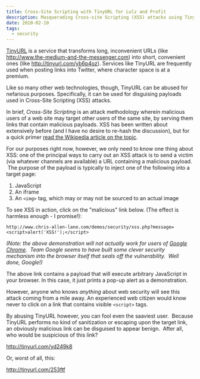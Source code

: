 ```yaml
---
title: Cross-Site Scripting with TinyURL for Lulz and Profit
description: Masquerading Cross-site Scripting (XSS) attacks using TinyUrl.
date: 2010-02-10
tags:
  - security
---
```


[TinyURL][] is a service that transforms long, inconvenient URLs (like
http://www.the-medium-and-the-messenger.com) into short, convenient ones
(like http://tinyurl.com/yb6p4oz). Services like TinyURL are frequently used
when posting links into Twitter, where character space is at a premium.

Like so many other web technologies, though, TinyURL can be abused for
nefarious purposes. Specifically, it can be used for disguising payloads used
in Cross-Site Scripting (XSS) attacks.

<!--more-->

In brief, _Cross-Site Scripting_ is an attack methodology wherein malicious
users of a web site may target other users of the same site, by serving them
links that contain malicious payloads. XSS has been written about extensively
before (and I have no desire to re-hash the discussion), but for a quick primer
[read the Wikipedia article on the topic][xss].

For our purposes right now, however, we only need to know one thing about XSS:
one of the principal ways to carry out an XSS attack is to send a victim (via
whatever channels are available) a URL containing a malicious payload.  The
purpose of the payload is typically to inject one of the following into a
target page:

1. JavaScript
2. An iframe
3. An `<img>` tag, which may or may not be sourced to an actual image

To see XSS in action, click on the "malicious" link below. (The effect is
harmless enough - I promise!):

`http://www.chris-allen-lane.com/demos/security/xss.php?message=<script>alert('XSS!');</script>`

_(Note: the above demonstration will not actually work for users of [Google
Chrome][].  Team Google seems to have built some clever security mechanism into
the browser itself that seals off the vulnerability.  Well done, Google!)_

The above link contains a payload that will execute arbitrary JavaScript in
your browser. In this case, it just prints a pop-up alert as a demonstration.

However, anyone who knows _anything_ about web security will see this attack
coming from a mile away. An experienced web citizen would know never to click
on a link that contains visible `<script>` tags.

By abusing TinyURL however, you can fool even the saaviest user.  Because
TinyURL performs no kind of sanitization or escaping upon the target link, an
obviously malicious link can be disguised to appear benign.  After all, who
would be suspicious of this link?

http://tinyurl.com/yd249k8

Or, worst of all, this:

http://tinyurl.com/253ftf

[Google Chrome]: http://www.google.com/chrome
[tinyurl]: http://tinyurl.com
[xss]: http://en.wikipedia.org/wiki/Cross-site_scripting
